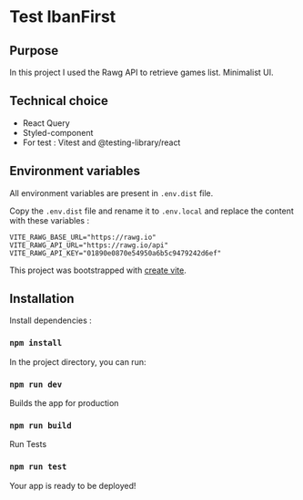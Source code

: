 # Test IbanFirst

## Purpose

In this project I used the Rawg API to retrieve games list.
Minimalist UI.

## Technical choice

- React Query
- Styled-component
- For test : Vitest and @testing-library/react

## Environment variables

All environment variables are present in `.env.dist` file.

Copy the `.env.dist` file and rename it to `.env.local` and replace the content with these variables :

```
VITE_RAWG_BASE_URL="https://rawg.io"
VITE_RAWG_API_URL="https://rawg.io/api"
VITE_RAWG_API_KEY="01890e0870e54950a6b5c9479242d6ef"
```

This project was bootstrapped with [create vite](https://vitejs.dev/guide/).

## Installation

Install dependencies :

### `npm install`

In the project directory, you can run:

### `npm run dev`

Builds the app for production

### `npm run build`

Run Tests

### `npm run test`

Your app is ready to be deployed!
